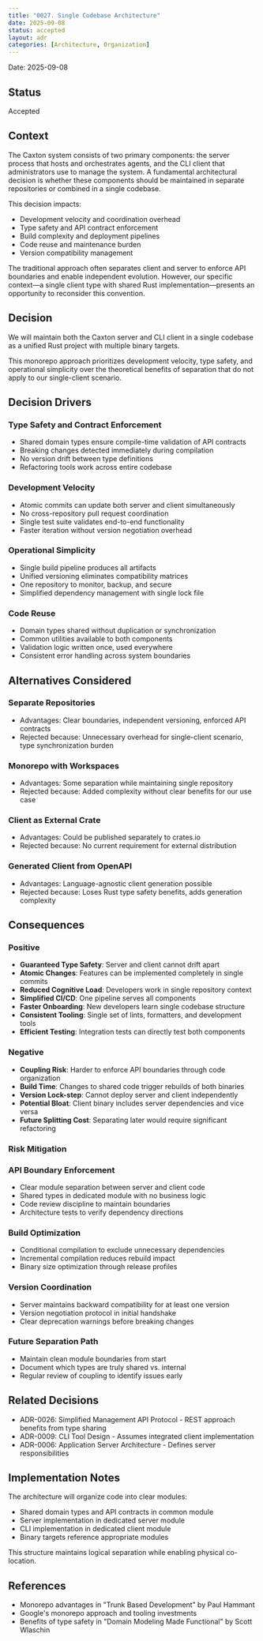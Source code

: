 ```yaml
---
title: "0027. Single Codebase Architecture"
date: 2025-09-08
status: accepted
layout: adr
categories: [Architecture, Organization]
---
```


Date: 2025-09-08

## Status

Accepted

## Context

The Caxton system consists of two primary components: the server process that
hosts and orchestrates agents, and the CLI client that administrators use to
manage the system. A fundamental architectural decision is whether these
components should be maintained in separate repositories or combined in a
single codebase.

This decision impacts:

- Development velocity and coordination overhead
- Type safety and API contract enforcement
- Build complexity and deployment pipelines
- Code reuse and maintenance burden
- Version compatibility management

The traditional approach often separates client and server to enforce API
boundaries and enable independent evolution. However, our specific context—a
single client type with shared Rust implementation—presents an opportunity to
reconsider this convention.

## Decision

We will maintain both the Caxton server and CLI client in a single codebase
as a unified Rust project with multiple binary targets.

This monorepo approach prioritizes development velocity, type safety, and
operational simplicity over the theoretical benefits of separation that do not
apply to our single-client scenario.

## Decision Drivers

### Type Safety and Contract Enforcement

- Shared domain types ensure compile-time validation of API contracts
- Breaking changes detected immediately during compilation
- No version drift between type definitions
- Refactoring tools work across entire codebase

### Development Velocity

- Atomic commits can update both server and client simultaneously
- No cross-repository pull request coordination
- Single test suite validates end-to-end functionality
- Faster iteration without version negotiation overhead

### Operational Simplicity

- Single build pipeline produces all artifacts
- Unified versioning eliminates compatibility matrices
- One repository to monitor, backup, and secure
- Simplified dependency management with single lock file

### Code Reuse

- Domain types shared without duplication or synchronization
- Common utilities available to both components
- Validation logic written once, used everywhere
- Consistent error handling across system boundaries

## Alternatives Considered

### Separate Repositories

- Advantages: Clear boundaries, independent versioning, enforced API contracts
- Rejected because: Unnecessary overhead for single-client scenario, type
  synchronization burden

### Monorepo with Workspaces

- Advantages: Some separation while maintaining single repository
- Rejected because: Added complexity without clear benefits for our use case

### Client as External Crate

- Advantages: Could be published separately to crates.io
- Rejected because: No current requirement for external distribution

### Generated Client from OpenAPI

- Advantages: Language-agnostic client generation possible
- Rejected because: Loses Rust type safety benefits, adds generation complexity

## Consequences

### Positive

- **Guaranteed Type Safety**: Server and client cannot drift apart
- **Atomic Changes**: Features can be implemented completely in single commits
- **Reduced Cognitive Load**: Developers work in single repository context
- **Simplified CI/CD**: One pipeline serves all components
- **Faster Onboarding**: New developers learn single codebase structure
- **Consistent Tooling**: Single set of lints, formatters, and development tools
- **Efficient Testing**: Integration tests can directly test both components

### Negative

- **Coupling Risk**: Harder to enforce API boundaries through code organization
- **Build Time**: Changes to shared code trigger rebuilds of both binaries
- **Version Lock-step**: Cannot deploy server and client independently
- **Potential Bloat**: Client binary includes server dependencies and vice versa
- **Future Splitting Cost**: Separating later would require significant refactoring

### Risk Mitigation

### API Boundary Enforcement

- Clear module separation between server and client code
- Shared types in dedicated module with no business logic
- Code review discipline to maintain boundaries
- Architecture tests to verify dependency directions

### Build Optimization

- Conditional compilation to exclude unnecessary dependencies
- Incremental compilation reduces rebuild impact
- Binary size optimization through release profiles

### Version Coordination

- Server maintains backward compatibility for at least one version
- Version negotiation protocol in initial handshake
- Clear deprecation warnings before breaking changes

### Future Separation Path

- Maintain clean module boundaries from start
- Document which types are truly shared vs. internal
- Regular review of coupling to identify issues early

## Related Decisions

- ADR-0026: Simplified Management API Protocol - REST approach benefits from
  type sharing
- ADR-0009: CLI Tool Design - Assumes integrated client implementation
- ADR-0006: Application Server Architecture - Defines server responsibilities

## Implementation Notes

The architecture will organize code into clear modules:

- Shared domain types and API contracts in common module
- Server implementation in dedicated server module
- CLI implementation in dedicated client module
- Binary targets reference appropriate modules

This structure maintains logical separation while enabling physical co-location.

## References

- Monorepo advantages in "Trunk Based Development" by Paul Hammant
- Google's monorepo approach and tooling investments
- Benefits of type safety in "Domain Modeling Made Functional" by Scott Wlaschin
